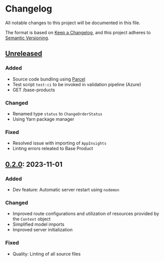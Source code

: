 # Changelog 
All notable changes to this project will be documented in this file.

The format is based on [Keep a Changelog](https://keepachangelog.com/en/1.0.0/),
and this project adheres to [Semantic Versioning](https://semver.org/spec/v2.0.0.html).

## [Unreleased]
### Added
- Source code bundling using [Parcel][parcel]
- Test script `test:ci` to be invoked in validation pipeline (Azure)
- GET /base-products
### Changed
- Renamed type `status` to `ChangeOrderStatus`
- Using Yarn package manager
### Fixed
- Resolved issue with importing of `AppInsights`
- Linting errors releated to Base Product

## [0.2.0][dev]: 2023-11-01
### Added
- Dev feature: Automatic server restart using `nodemon`
### Changed
- Improved route configurations and utilization of resources provided by the `Context` object
- Simplified model imports
- Improved server initialization
### Fixed
- Quality: Linting of all source files


[//]: <> (page refs)

[Unreleased]: https://volvocargroup.visualstudio.com/Vehicle%20Software%20and%20Installation/_git/product-number-translator/commits?itemVersion=GBdevelop

[dev]: https://volvocargroup.visualstudio.com/Vehicle%20Software%20and%20Installation/_git/product-number-translator/commits?itemVersion=GBdevelop

[main]: https://volvocargroup.visualstudio.com/Vehicle%20Software%20and%20Installation/_git/product-number-translator/commits?itemVersion=GBmain

[parcel]: https://parceljs.org/

[//]: <> (https://keepachangelog.com/en/1.0.0/)
[//]: <> (Added, Changed, Deprecated, Removed, Fixed, Security)

